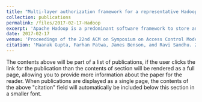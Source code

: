 ```yaml
---
title: "Multi-layer authorization framework for a representative Hadoop ecosystem deployment"
collection: publications
permalink: /files/2017-02-17-Hadoop
excerpt: 'Apache Hadoop is a predominant software framework to store and process vast amount of data, produced in varied formats. Data stored in Hadoop multi-tenant data lake often includes sensitive data such as social security numbers, intelligence sources and medical particulars, which should only be accessed by legitimate users. Apache Ranger and Apache Sentry are important authorization systems providing fine-grained access control across several Hadoop ecosystem services. In this paper, we provide a comprehensive explanation for the authorization framework offered by Hadoop ecosystem, incorporating core Hadoop 2.x native access control features and capabilities offered by Apache Ranger, with prime focus on data services including Apache Hive and Hadoop 2.x core services. A multi-layer authorization system is discussed and demonstrated, reflecting access control for services, data, applications and infrastructure resources inside a representative Hadoop ecosystem instance. A concrete use case is discussed to underline the application of aforementioned access control points. We use Hortonworks Hadoop distribution HDP 2.5 to exhibit this multi-layer access control framework.'
date: 2017-02-17
venue: 'Proceedings of the 22nd ACM on Symposium on Access Control Models and Technologies'
citation: 'Maanak Gupta, Farhan Patwa, James Benson, and Ravi Sandhu. 2017. Multi-Layer Authorization Framework for a Representative Hadoop Ecosystem Deployment. In Proceedings of the 22nd ACM on Symposium on Access Control Models and Technologies (SACMAT 17 Abstracts). Association for Computing Machinery, New York, NY, USA, 183–190. https://doi.org/10.1145/3078861.3084173'
---
```


The contents above will be part of a list of publications, if the user clicks the link for the publication than the contents of section will be rendered as a full page, allowing you to provide more information about the paper for the reader. When publications are displayed as a single page, the contents of the above "citation" field will automatically be included below this section in a smaller font.
